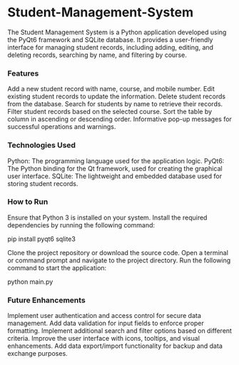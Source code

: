 # Student-Management-System

The Student Management System is a Python application developed using the PyQt6 framework and SQLite database. It provides a user-friendly interface for managing student records, including adding, editing, and deleting records, searching by name, and filtering by course.

### Features
Add a new student record with name, course, and mobile number.
Edit existing student records to update the information.
Delete student records from the database.
Search for students by name to retrieve their records.
Filter student records based on the selected course.
Sort the table by column in ascending or descending order.
Informative pop-up messages for successful operations and warnings.

### Technologies Used
Python: The programming language used for the application logic.
PyQt6: The Python binding for the Qt framework, used for creating the graphical user interface.
SQLite: The lightweight and embedded database used for storing student records.

### How to Run
Ensure that Python 3 is installed on your system.
Install the required dependencies by running the following command:

pip install pyqt6 sqlite3

Clone the project repository or download the source code.
Open a terminal or command prompt and navigate to the project directory.
Run the following command to start the application:

python main.py

### Future Enhancements
Implement user authentication and access control for secure data management.
Add data validation for input fields to enforce proper formatting.
Implement additional search and filter options based on different criteria.
Improve the user interface with icons, tooltips, and visual enhancements.
Add data export/import functionality for backup and data exchange purposes.



